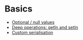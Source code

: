 # Basics

- [Optional / null values](optional_values.md)
- [Deep operations: getIn and setIn](deep_operations.md)
- [Custom serialisation](custom_serialisation.md)
